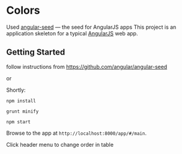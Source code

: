 # Colors
Used [angular-seed](https://github.com/angular/angular-seed) — the seed for AngularJS apps
This project is an application skeleton for a typical [AngularJS](http://angularjs.org/) web app.

## Getting Started
follow instructions from https://github.com/angular/angular-seed

or

Shortly:
```
npm install
```
```
grunt minify
```
```
npm start
```

Browse to the app at `http://localhost:8000/app/#/main`.

Click header menu to change order in table
